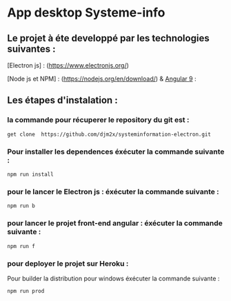 # App desktop Systeme-info

## Le projet à éte developpé par les technologies suivantes : 
[Electron js] : (https://www.electronjs.org/)

[Node js et NPM] : (https://nodejs.org/en/download/) & [Angular 9](https://cli.angular.io/) : 

## Les étapes d'instalation : 

### la commande pour récuperer le repository du git est : 
```
get clone  https://github.com/djm2x/systeminformation-electron.git
```

### Pour installer les dependences éxécuter la commande suivante : 
```
npm run install
```

### pour le lancer le Electron js : éxécuter la commande suivante :
```
npm run b
```

### pour lancer le projet front-end angular : éxécuter la commande suivante :
```
npm run f 
```

### pour deployer le projet sur Heroku :  
Pour builder la distribution pour windows éxécuter la commande suivante :
```
npm run prod 
```

